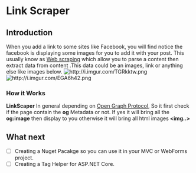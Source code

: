# Link Scraper
## Introduction
When you add a link to some sites like Facebook, you will find notice the facebook is displaying some images for you to add it with your post. This usually know as <a href="https://en.wikipedia.org/wiki/Web_scraping">Web scraping</a> which allow you to parse a content then extract data from content .This data could be an images, link or anything else like images below.
 <img src="http://i.imgur.com/TGRkktw.png" alt="http://i.imgur.com/TGRkktw.png">
  <img src="http://i.imgur.com/EGA6h42.png" alt="http://i.imgur.com/EGA6h42.png">
### How it Works
**LinkScaper** In general depending on <a href="http://ogp.me/"> Open Graph Protocol</a>, So it first check if the page contain the **og** Metadata or not. If yes it will bring all the **og:image** then display to you otherwise it will bring all html images **<img..>**
## What next
- [ ] Creating a Nuget Pacakge so you can use it in your MVC or WebForms project.
- [ ] Creating a Tag Helper for ASP.NET Core. 
